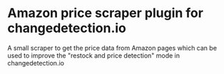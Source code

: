 # Amazon price scraper plugin for changedetection.io

A small scraper to get the price data from Amazon pages which can be used to improve the "restock and price detection" mode in changedetection.io
